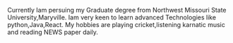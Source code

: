 
Currently Iam persuing my Graduate degree from Northwest Missouri State University,Maryville.
Iam very keen to learn advanced Technologies like python,Java,React.
My hobbies are playing cricket,listening karnatic music and reading NEWS paper daily.

